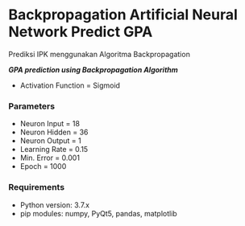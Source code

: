 # Backpropagation Artificial Neural Network Predict GPA
Prediksi IPK menggunakan Algoritma Backpropagation

***GPA prediction using Backpropagation Algorithm***
* Activation Function = Sigmoid
### Parameters
* Neuron Input  = 18
* Neuron Hidden = 36
* Neuron Output = 1
* Learning Rate = 0.15
* Min. Error    = 0.001
* Epoch         = 1000
### Requirements
* Python version: 3.7.x
* pip modules: numpy, PyQt5, pandas, matplotlib
